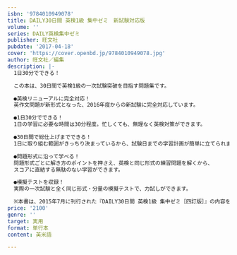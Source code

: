 ```yaml
---
isbn: '9784010949078'
title: DAILY30日間 英検1級 集中ゼミ　新試験対応版
volume: ''
series: DAILY英検集中ゼミ
publisher: 旺文社
pubdate: '2017-04-18'
cover: 'https://cover.openbd.jp/9784010949078.jpg'
author: 旺文社／編集
description: |-
  1日30分でできる！

  この本は、30日間で英検1級の一次試験突破を目指す問題集です。

  ●英検リニューアルに完全対応！
  英作文問題が新形式となった、2016年度からの新試験に完全対応しています。

  ●1日30分でできる！
  1日の学習に必要な時間は30分程度。忙しくても、無理なく英検対策ができます。

  ●30日間で総仕上げまでできる！
  1日に取り組む範囲がきっちり決まっているから、試験日までの学習計画が簡単に立てられます。

  ●問題形式に沿って学べる！
  問題形式ごとに解き方のポイントを押さえ、英検と同じ形式の練習問題を解くから、
  スコアに直結する無駄のない学習ができます。

  ●模擬テストを収録！
  実際の一次試験と全く同じ形式・分量の模擬テストで、力試しができます。

  ※本書は、2015年7月に刊行された『DAILY30日間 英検1級 集中ゼミ［四訂版］』の内容を、2016年度以降の試験形式に合わせて再編集したものです。
price: '2100'
genre: ''
target: 実用
format: 単行本
content: 英米語

---
```


